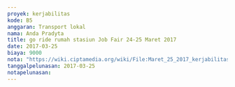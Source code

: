 ```yaml
---
proyek: kerjabilitas
kode: B5
anggaran: Transport lokal
nama: Anda Pradyta
title: go ride rumah stasiun Job Fair 24-25 Maret 2017
date: 2017-03-25
biaya: 9000
nota: "https://wiki.ciptamedia.org/wiki/File:Maret_25_2017_kerjabilitas_B5_gojek_rumah_stasiun_anda.jpg"
tanggalpelunasan: 2017-03-25
notapelunasan:
---
```

